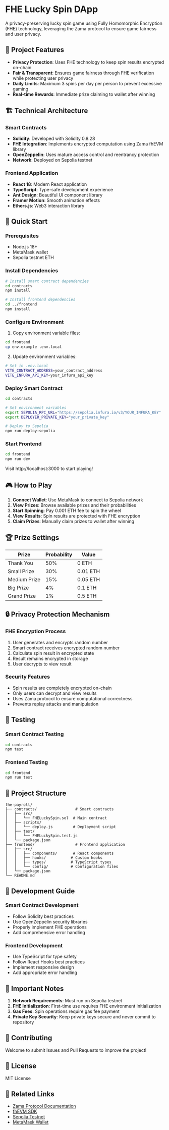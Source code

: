 # FHE Lucky Spin DApp

A privacy-preserving lucky spin game using Fully Homomorphic Encryption (FHE) technology, leveraging the Zama protocol to ensure game fairness and user privacy.

## 🎯 Project Features

- **Privacy Protection**: Uses FHE technology to keep spin results encrypted on-chain
- **Fair & Transparent**: Ensures game fairness through FHE verification while protecting user privacy
- **Daily Limits**: Maximum 3 spins per day per person to prevent excessive gaming
- **Real-time Rewards**: Immediate prize claiming to wallet after winning

## 🏗️ Technical Architecture

### Smart Contracts
- **Solidity**: Developed with Solidity 0.8.28
- **FHE Integration**: Implements encrypted computation using Zama fhEVM library
- **OpenZeppelin**: Uses mature access control and reentrancy protection
- **Network**: Deployed on Sepolia testnet

### Frontend Application
- **React 18**: Modern React application
- **TypeScript**: Type-safe development experience
- **Ant Design**: Beautiful UI component library
- **Framer Motion**: Smooth animation effects
- **Ethers.js**: Web3 interaction library

## 🚀 Quick Start

### Prerequisites
- Node.js 18+
- MetaMask wallet
- Sepolia testnet ETH

### Install Dependencies

```bash
# Install smart contract dependencies
cd contracts
npm install

# Install frontend dependencies
cd ../frontend
npm install
```

### Configure Environment

1. Copy environment variable files:
```bash
cd frontend
cp env.example .env.local
```

2. Update environment variables:
```bash
# Set in .env.local
VITE_CONTRACT_ADDRESS=your_contract_address
VITE_INFURA_API_KEY=your_infura_api_key
```

### Deploy Smart Contract

```bash
cd contracts

# Set environment variables
export SEPOLIA_RPC_URL="https://sepolia.infura.io/v3/YOUR_INFURA_KEY"
export DEPLOYER_PRIVATE_KEY="your_private_key"

# Deploy to Sepolia
npm run deploy:sepolia
```

### Start Frontend

```bash
cd frontend
npm run dev
```

Visit http://localhost:3000 to start playing!

## 🎮 How to Play

1. **Connect Wallet**: Use MetaMask to connect to Sepolia network
2. **View Prizes**: Browse available prizes and their probabilities
3. **Start Spinning**: Pay 0.001 ETH fee to spin the wheel
4. **View Results**: Spin results are protected with FHE encryption
5. **Claim Prizes**: Manually claim prizes to wallet after winning

## 🏆 Prize Settings

| Prize | Probability | Value |
|-------|-------------|-------|
| Thank You | 50% | 0 ETH |
| Small Prize | 30% | 0.01 ETH |
| Medium Prize | 15% | 0.05 ETH |
| Big Prize | 4% | 0.1 ETH |
| Grand Prize | 1% | 0.5 ETH |

## 🔒 Privacy Protection Mechanism

### FHE Encryption Process
1. User generates and encrypts random number
2. Smart contract receives encrypted random number
3. Calculate spin result in encrypted state
4. Result remains encrypted in storage
5. User decrypts to view result

### Security Features
- Spin results are completely encrypted on-chain
- Only users can decrypt and view results
- Uses Zama protocol to ensure computational correctness
- Prevents replay attacks and manipulation

## 🧪 Testing

### Smart Contract Testing
```bash
cd contracts
npm test
```

### Frontend Testing
```bash
cd frontend
npm run test
```

## 📁 Project Structure

```
fhe-payroll/
├── contracts/                 # Smart contracts
│   ├── src/
│   │   └── FHELuckySpin.sol  # Main contract
│   ├── scripts/
│   │   └── deploy.js         # Deployment script
│   ├── test/
│   │   └── FHELuckySpin.test.js
│   └── package.json
├── frontend/                  # Frontend application
│   ├── src/
│   │   ├── components/       # React components
│   │   ├── hooks/           # Custom hooks
│   │   ├── types/           # TypeScript types
│   │   └── config/          # Configuration files
│   └── package.json
└── README.md
```

## 🔧 Development Guide

### Smart Contract Development
- Follow Solidity best practices
- Use OpenZeppelin security libraries
- Properly implement FHE operations
- Add comprehensive error handling

### Frontend Development
- Use TypeScript for type safety
- Follow React Hooks best practices
- Implement responsive design
- Add appropriate error handling

## 🚨 Important Notes

1. **Network Requirements**: Must run on Sepolia testnet
2. **FHE Initialization**: First-time use requires FHE environment initialization
3. **Gas Fees**: Spin operations require gas fee payment
4. **Private Key Security**: Keep private keys secure and never commit to repository

## 🤝 Contributing

Welcome to submit Issues and Pull Requests to improve the project!

## 📄 License

MIT License

## 🔗 Related Links

- [Zama Protocol Documentation](https://docs.zama.ai/)
- [fhEVM SDK](https://github.com/zama-ai/fhevm)
- [Sepolia Testnet](https://sepolia.etherscan.io/)
- [MetaMask Wallet](https://metamask.io/)